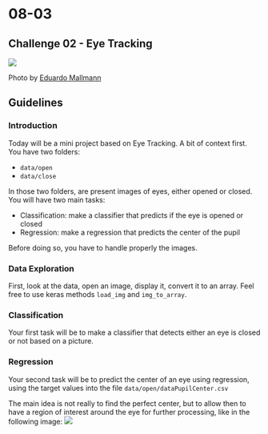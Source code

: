 # 08-03

## Challenge 02 - Eye Tracking

![](https://images.unsplash.com/photo-1531704118376-ec637130bfa0?ixlib=rb-1.2.1&ixid=eyJhcHBfaWQiOjEyMDd9&auto=format&fit=crop&w=1050&q=80)

Photo by [Eduardo Mallmann](https://unsplash.com/photos/3LPGWASiSbM)

## Guidelines

### Introduction

Today will be a mini project based on Eye Tracking. A bit of context first. You have two folders:
* `data/open`
* `data/close`

In those two folders, are present images of eyes, either opened or closed. You will have two main tasks:
* Classification: make a classifier that predicts if the eye is opened or closed
* Regression: make a regression that predicts the center of the pupil

Before doing so, you have to handle properly the images.

### Data Exploration
First, look at the data, open an image, display it, convert it to an array.
Feel free to use keras methods `load_img` and `img_to_array`.

### Classification

Your first task will be to make a classifier that detects either an eye is closed or not based on a picture.

### Regression

Your second task will be to predict the center of an eye using regression, using the target values into the file `data/open/dataPupilCenter.csv`

The main idea is not really to find the perfect center, but to allow then to have a region of interest around the eye for further processing, like in the following image:
![](../../00-Lectures/images/eye_box.png)
